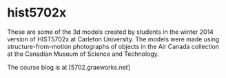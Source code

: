 hist5702x
=========
These are some of the 3d models created by students in the winter 2014 version of HIST5702x at Carleton University. The models were made using structure-from-motion photographs of objects in the Air Canada collection at the Canadian Museum of Science and Technology.

The course blog is at [5702.graeworks.net]
